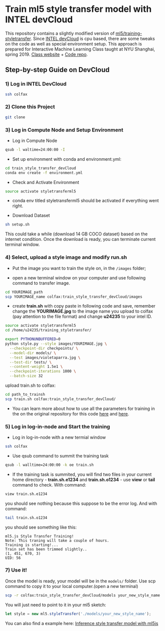 # Train ml5 style transfer model with INTEL devCloud

This repository contains a slightly modified version of [ml5/training-styletransfer](https://github.com/ml5js/training-styletransfer). Since [INTEL devCloud]() is cpu based, there are some tweaks on the code as well as special environment setup. This approach is prepared for Interactive Machine Learning Class taught at NYU Shanghai, spring 2019. [Class website](https://wp.nyu.edu/shanghai-ima-interactivemachinelearning/) + [Code repo](https://github.com/imachines/IMA-Interactive-Machine-Learning).

## Step-by-step Guide on DevCloud
### 1) Log in INTEL DevCloud

```bash
ssh colfax
```

### 2) Clone this Project

```bash
git clone
```

### 3) Log in Compute Node and Setup Environment
- Log in Compute Node

```bash
qsub -l waltime=24:00:00 -I
```
- Set up environment with conda and environment.yml:

```bash
cd train_style_transfer_devCloud
conda env create -f environment.yml
```
- Check and Activate Environment

```bash
source activate styletransferml5
```
* conda env titled styletransferml5 should be activated if everything went right.

- Download Dataset
```bash
sh setup.sh
```
This could take a while (download 14 GB COCO dataset) based on the internet condition. Once the download is ready, you can terminate current terminal window.

### 4) Select, upload a style image and modify run.sh

- Put the image you want to train the style on, in the `/images` folder;
* open a new terminal window on your computer and use following command to transfer image.

```bash
cd YOURIMAGE_path
scp YOURIMAGE_name colfax:train_style_transfer_devCloud/images
```


* create **train.sh** with copy paste in following code and save, remember change the **YOURIMAGE.jpg**  to the image name you upload to colfax (pay attention to the file format) and change **u24235** to your intel ID.
```bash
source activate styletransferml5
cd /home/u24235/training_styletransfer/

export PYTHONUNBUFFERED=0
python style.py --style images/YOURIMAGE.jpg \
  --checkpoint-dir checkpoints/ \
  --model-dir models/ \
  --test images/violetaparra.jpg \
  --test-dir tests/ \
  --content-weight 1.5e1 \
  --checkpoint-iterations 1000 \
  --batch-size 32
```

upload train.sh to colfax:

```bash
cd path_to_trainsh
scp train.sh colfax:train_style_transfer_devCloud/
```

* You can learn more about how to use all the parameters for training in the on the original repository for this code [here](https://github.com/lengstrom/fast-style-transfer#documentation) and [here](https://github.com/lengstrom/fast-style-transfer/blob/master/docs.md).


### 5) Log in log-in-node and Start the training
- Log in log-in-node with a new termial window

```bash
ssh colfax
```

- Use qsub command to summit the training task

```bash
qsub -l walltime=24:00:00 -k oe train.sh
```

- If the training task is summited, you will find two files in your current home directory - **train.sh.e1234** and **train.sh.o1234** - use **view** or **tail** command to check. With command:

```bash
view train.sh.e1234
```

you should see nothing because this suppose to be the error log.  And with command:

```bash
tail train.sh.o1234
```

you should see something like this:

```
ml5.js Style Transfer Training!
Note: This traning will take a couple of hours.
Training is starting!...
Train set has been trimmed slightly..
(1, 451, 670, 3)
UID: 56
```

### 7) Use it!

Once the model is ready, your model will be in the `models/` folder. Use scp command to copy it to your local computer.(open a new terminal)

```bash
scp -r colfax:train_style_transfer_devCloud/models your_new_style_name
```

You will just need to point to it in your ml5 sketch:

```javascript
let style = new ml5.styleTransfer('./models/your_new_style_name');
```

You can also find a example here: [Inference style transfer model with ml5js](https://github.com/aaaven/inference_style_transfer_ml5)
